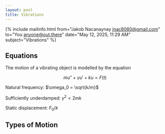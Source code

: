 ```yaml
---
layout: post
title: Vibrations
---
```


{% include mailinfo.html from="Jakob Nacanaynay <jnac8080@gmail.com>" to="You <anyone@out.there>" date="May 12, 2025, 11:29 AM" subject="Vibrations" %}

## Equations

The motion of a vibrating object is modelled by the equation

$$ mu'' + \gamma u' + ku = F(t) $$

Natural frequency: $\omega_0 = \sqrt{k/m}$

Sufficiently underdamped: $\gamma^2 < 2mk$

Static displacement: $F_0/k$

## Types of Motion
